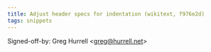 ```yaml
---
title: Adjust header specs for indentation (wikitext, f976e2d)
tags: snippets
---
```


Signed-off-by: Greg Hurrell &lt;greg@hurrell.net&gt;
